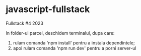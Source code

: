 # javascript-fullstack

Fullstack #4 2023

In folder-ul parcel, deschidem terminalul, dupa care:

1. rulam comanda 'npm install' pentru a instala dependintele;
2. apoi rulam comanda 'npm run dev' pentru a porni server-ul
